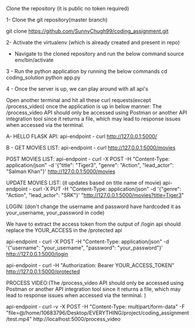 
Clone the repository (it is public no token required)

1- Clone the git repository(master branch)

git clone https://github.com/SunnyChugh99/coding_assignment.git


2- Activate the virtualenv (which is already created and present in repo)
- Navigate to the cloned repository and run the below command
source env/bin/activate

3 - Run the python application by running the below commands
cd coding_solution
python app.py 

4 - Once the server is up, we can play around with all api's

Open another terminal and hit all these curl requests(except /process_video) once the application is up in below manner:
The /process_video API should only be accessed using Postman or another API integration tool since it returns a file, which may lead to response issues when accessed via the terminal.

A- HELLO FLASK API:
api-endpoint - curl http://127.0.0.1:5000/

B - GET MOVIES LIST:
api-endpoint - curl http://127.0.0.1:5000/movies


POST MOVIES LIST:
api-endpoint - curl -X POST -H "Content-Type: application/json" -d '{"title": "Tiger3", "genre": "Action", "lead_actor": "Salman Khan"}' http://127.0.0.1:5000/movies

UPDATE MOVIES LIST: (it updates based on title name of movie)
api-endpoint - curl -X PUT -H "Content-Type: application/json" -d '{"genre": "Action", "lead_actor": "SRK"}' "http://127.0.0.1:5000/movies?title=Tiger3"

LOGIN: (don't change the username and password have hardcoded it as your_username, your_password in code)

We have to extract the access token from the output of /login api should replace the YOUR_ACCESS in the /protected api

api-endpoint - curl -X POST -H "Content-Type: application/json" -d '{"username": "your_username", "password": "your_password"}' http://127.0.0.1:5000/login  

api-endpoint - curl -H "Authorization: Bearer YOUR_ACCESS_TOKEN" http://127.0.0.1:5000/protected


PROCESS VIDEO:(The /process_video API should only be accessed using Postman or another API integration tool since it returns a file, which may lead to response issues when accessed via the terminal.
)

api-endpoint - curl -v -X POST -H "Content-Type: multipart/form-data" -F "file=@/home/10683796/Desktop/EVERYTHING/project/coding_assignment/test.mp4" http://localhost:5000/process_video

